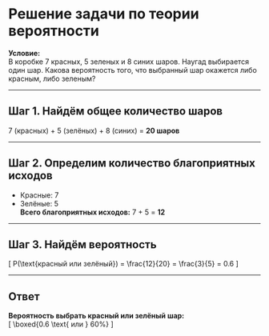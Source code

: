 # Решение задачи по теории вероятности

**Условие:**  
В коробке 7 красных, 5 зеленых и 8 синих шаров. Наугад выбирается один шар. Какова вероятность того, что выбранный шар окажется либо красным, либо зеленым?

---

## Шаг 1. Найдём общее количество шаров

7 (красных) + 5 (зелёных) + 8 (синих) = **20 шаров**

---

## Шаг 2. Определим количество благоприятных исходов

- Красные: 7
- Зелёные: 5  
**Всего благоприятных исходов:** 7 + 5 = **12**

---

## Шаг 3. Найдём вероятность

\[
P(\text{красный или зелёный}) = \frac{12}{20} = \frac{3}{5} = 0.6
\]

---

## Ответ

**Вероятность выбрать красный или зелёный шар:**  
\[
\boxed{0.6 \text{ или } 60\%}
\]